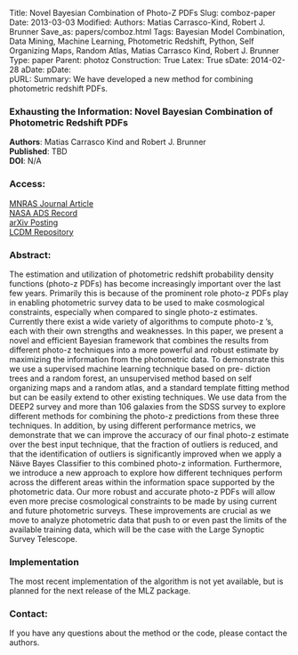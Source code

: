 Title: Novel Bayesian Combination of Photo-Z PDFs
Slug: comboz-paper
Date: 2013-03-03
Modified: 
Authors: Matias Carrasco-Kind, Robert J. Brunner
Save_as: papers/comboz.html
Tags: Bayesian Model Combination, Data Mining, Machine Learning, Photometric Redshift, Python, Self Organizing Maps, Random Atlas, Matias Carrasco Kind, Robert J. Brunner
Type: paper
Parent: photoz
Construction: True
Latex: True
sDate: 2014-02-28
aDate: 
pDate: 	
pURL: 
Summary: We have developed a new method for combining photometric redshift PDFs.

### Exhausting the Information: Novel Bayesian Combination of Photometric Redshift PDFs

**Authors**: Matias Carrasco Kind and Robert J. Brunner  
**Published**:   TBD  
**DOI**: N/A

### Access:
[MNRAS Journal Article]()  
[NASA ADS Record]()  
[arXiv Posting]()  
[LCDM Repository](/static/papers/comboz.pdf)

### Abstract:

The estimation and utilization of photometric redshift probability
density functions (photo-z PDFs) has become increasingly important over
the last few years. Primarily this is because of the prominent role
photo-z PDFs play in enabling photometric survey data to be used to make
cosmological constraints, especially when compared to single photo-z
estimates. Currently there exist a wide variety of algorithms to compute
photo-z ’s, each with their own strengths and weaknesses. In this paper,
we present a novel and efficient Bayesian framework that combines the
results from different photo-z techniques into a more powerful and
robust estimate by maximizing the information from the photometric data.
To demonstrate this we use a supervised machine learning technique based
on pre- diction trees and a random forest, an unsupervised method based
on self organizing maps and a random atlas, and a standard template
fitting method but can be easily extend to other existing techniques. We
use data from the DEEP2 survey and more than 106 galaxies from the SDSS
survey to explore different methods for combining the photo-z
predictions from these three techniques. In addition, by using different
performance metrics, we demonstrate that we can improve the accuracy of
our final photo-z estimate over the best input technique, that the
fraction of outliers is reduced, and that the identification of outliers
is significantly improved when we apply a Näıve Bayes Classifier to
this combined photo-z information. Furthermore, we introduce a new
approach to explore how different techniques perform across the
different areas within the information space supported by the
photometric data. Our more robust and accurate photo-z PDFs will allow
even more precise cosmological constraints to be made by using current
and future photometric surveys. These improvements are crucial as we
move to analyze photometric data that push to or even past the limits of
the available training data, which will be the case with the Large
Synoptic Survey Telescope.

### Implementation

The most recent implementation of the algorithm is not yet available,
but is planned for the next release of the MLZ package.

### Contact:

If you have any questions about the method or the code, please contact
the authors.
